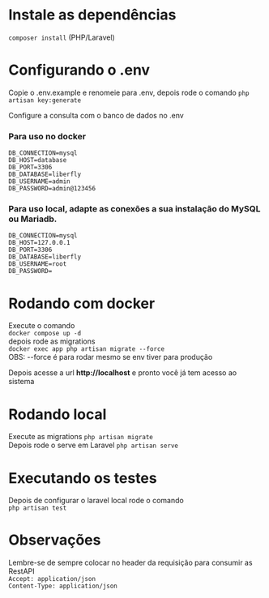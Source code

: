 # Instale as dependências
`composer install` (PHP/Laravel)<br />
# Configurando o .env
Copie o .env.example e renomeie para .env, depois rode o comando `php artisan key:generate`

Configure a consulta com o banco de dados no .env

### Para uso no docker
```
DB_CONNECTION=mysql
DB_HOST=database
DB_PORT=3306
DB_DATABASE=liberfly
DB_USERNAME=admin
DB_PASSWORD=admin@123456
```
### Para uso local, adapte as conexões a sua instalação do MySQL ou Mariadb.
```
DB_CONNECTION=mysql
DB_HOST=127.0.0.1
DB_PORT=3306
DB_DATABASE=liberfly
DB_USERNAME=root
DB_PASSWORD=
```
# Rodando com docker
Execute o comando <br />
`docker compose up -d` <br />
depois rode as migrations<br />
`docker exec app php artisan migrate --force` <br />
OBS: --force é para rodar mesmo se env tiver para produção

Depois acesse a url **http://localhost** e pronto você já tem acesso ao sistema

# Rodando local
Execute as migrations `php artisan migrate`<br />
Depois rode o serve em Laravel `php artisan serve` <br />

# Executando os testes
Depois de configurar o laravel local rode o comando <br />
`php artisan test`


# Observações
Lembre-se de sempre colocar no header da requisição para consumir as RestAPI <br />
`Accept: application/json` <br />
`Content-Type: application/json`
